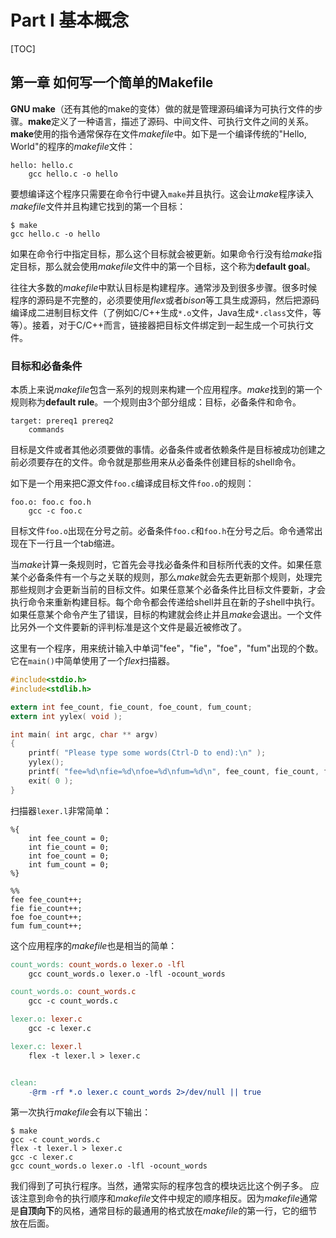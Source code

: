 # Part I  基本概念 #

[TOC]

## 第一章  如何写一个简单的Makefile  ##
**GNU make**（还有其他的make的变体）做的就是管理源码编译为可执行文件的步骤。**make**定义了一种语言，描述了源码、中间文件、可执行文件之间的关系。**make**使用的指令通常保存在文件*makefile*中。如下是一个编译传统的"Hello, World"的程序的*makefile*文件：
```
hello: hello.c
	gcc hello.c -o hello
```
要想编译这个程序只需要在命令行中键入`make`并且执行。这会让*make*程序读入*makefile*文件并且构建它找到的第一个目标：
```
$ make
gcc hello.c -o hello
```
如果在命令行中指定目标，那么这个目标就会被更新。如果命令行没有给*make*指定目标，那么就会使用*makefile*文件中的第一个目标，这个称为**default goal**。

往往大多数的*makefile*中默认目标是构建程序。通常涉及到很多步骤。很多时候程序的源码是不完整的，必须要使用*flex*或者*bison*等工具生成源码，然后把源码编译成二进制目标文件（了例如C/C++生成`*.o`文件，Java生成`*.class`文件，等等）。接着，对于C/C++而言，链接器把目标文件绑定到一起生成一个可执行文件。



### 目标和必备条件 ###
本质上来说*makefile*包含一系列的规则来构建一个应用程序。*make*找到的第一个规则称为**default rule**。一个规则由3个部分组成：目标，必备条件和命令。
```
target: prereq1 prereq2
	commands
```
目标是文件或者其他必须要做的事情。必备条件或者依赖条件是目标被成功创建之前必须要存在的文件。命令就是那些用来从必备条件创建目标的shell命令。

如下是一个用来把C源文件`foo.c`编译成目标文件`foo.o`的规则：
```
foo.o: foo.c foo.h
	gcc -c foo.c
```
目标文件`foo.o`出现在分号之前。必备条件`foo.c`和`foo.h`在分号之后。命令通常出现在下一行且一个tab缩进。

当*make*计算一条规则时，它首先会寻找必备条件和目标所代表的文件。如果任意某个必备条件有一个与之关联的规则，那么*make*就会先去更新那个规则，处理完那些规则才会更新当前的目标文件。如果任意某个必备条件比目标文件要新，才会执行命令来重新构建目标。每个命令都会传递给shell并且在新的子shell中执行。如果任意某个命令产生了错误，目标的构建就会终止并且*make*会退出。一个文件比另外一个文件要新的评判标准是这个文件是最近被修改了。

这里有一个程序，用来统计输入中单词"fee"，"fie"，"foe"，"fum"出现的个数。它在`main()`中简单使用了一个*flex*扫描器。
```C
#include<stdio.h>
#include<stdlib.h>

extern int fee_count, fie_count, foe_count, fum_count;
extern int yylex( void );

int main( int argc, char ** argv)
{
	printf( "Please type some words(Ctrl-D to end):\n" );
	yylex();
	printf( "fee=%d\nfie=%d\nfoe=%d\nfum=%d\n", fee_count, fie_count, foe_count, fum_count );
	exit( 0 );
}
```
扫描器`lexer.l`非常简单：
```
%{
	int fee_count = 0;
	int fie_count = 0;
	int foe_count = 0;
	int fum_count = 0;
%}

%%
fee fee_count++;
fie fie_count++;
foe foe_count++;
fum fum_count++;
```

这个应用程序的*makefile*也是相当的简单：
```Makefile
count_words: count_words.o lexer.o -lfl
	gcc count_words.o lexer.o -lfl -ocount_words

count_words.o: count_words.c
	gcc -c count_words.c

lexer.o: lexer.c
	gcc -c lexer.c

lexer.c: lexer.l
	flex -t lexer.l > lexer.c


clean:
	-@rm -rf *.o lexer.c count_words 2>/dev/null || true
```

第一次执行*makefile*会有以下输出：
```
$ make
gcc -c count_words.c
flex -t lexer.l > lexer.c
gcc -c lexer.c
gcc count_words.o lexer.o -lfl -ocount_words
```

我们得到了可执行程序。当然，通常实际的程序包含的模块远比这个例子多。
应该注意到命令的执行顺序和*makefile*文件中规定的顺序相反。因为*makefile*通常是**自顶向下**的风格，通常目标的最通用的格式放在*makefile*的第一行，它的细节放在后面。

